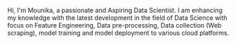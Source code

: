Hi, I'm Mounika, a passionate and Aspiring Data Scientist. I am enhancing my knowledge with the latest development in the field of Data Science with focus on Feature Engineering, Data pre-processing, Data collection (Web scraping), model training and model deployment to various cloud platforms.
